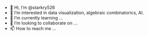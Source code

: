 - 👋 Hi, I’m @starkry526
- 👀 I’m interested in data visualization, algebraic combinatorics, AI.
- 🌱 I’m currently learning ...
- 💞️ I’m looking to collaborate on ...
- 📫 How to reach me ...

<!---
starkry526/starkry526 is a ✨ special ✨ repository because its `README.md` (this file) appears on your GitHub profile.
You can click the Preview link to take a look at your changes.
--->

